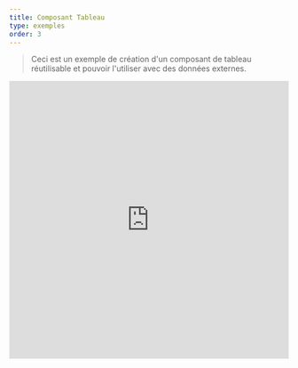 ```yaml
---
title: Composant Tableau
type: exemples
order: 3
---
```


> Ceci est un exemple de création d'un composant de tableau réutilisable et pouvoir l'utiliser avec des données externes.

<iframe width="100%" height="500" src="https://jsfiddle.net/yyx990803/m7sgaron/embedded/result,html,js,css" allowfullscreen="allowfullscreen" frameborder="0"></iframe>
